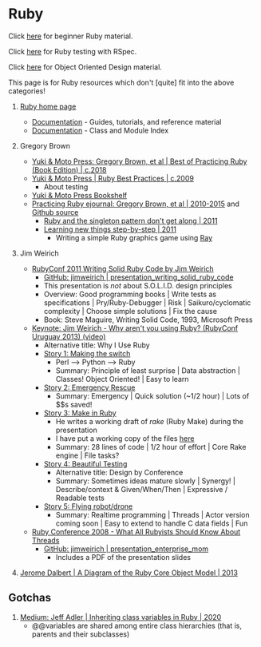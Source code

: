 # Ruby

Click [here](../coding/beginner-programming-courses.md) for beginner Ruby material.

Click [here](ruby-testing.md) for Ruby testing with RSpec.

Click [here](../coding/object-oriented-design.md) for Object Oriented Design material.


This page is for Ruby resources which don't [quite] fit into the above categories!

1. [Ruby home page](https://www.ruby-lang.org/en/)
   - [Documentation](https://www.ruby-lang.org/en/documentation/) - Guides, tutorials, and reference material
   - [Documentation](https://docs.ruby-lang.org/en/master/index.html) - Class and Module Index

1. Gregory Brown
   - [Yuki & Moto Press: Gregory Brown, et al | Best of Practicing Ruby (Book Edition) | c.2018](https://yukimotopress.github.io/practicing)
   - [Yuki & Moto Press | Ruby Best Practices | c.2009](https://yukimotopress.github.io/practices)
     * About testing
   - [Yuki & Moto Press Bookshelf](https://yukimotopress.github.io/)
   - [Practicing Ruby ejournal: Gregory Brown, et al | 2010-2015](https://practicingruby.com/) and [Github source](https://github.com/elm-city-craftworks/practicing-ruby-manuscripts)
     * [Ruby and the singleton pattern don't get along | 2011](https://practicingruby.com/articles/ruby-and-the-singleton-pattern-dont-get-along)
     * [Learning new things step-by-step | 2011](https://practicingruby.com/articles/learning-new-things-step-by-step)
       + Writing a simple Ruby graphics game using [Ray](https://mon-ouie.github.io/posts/ray_0_2.html)

1. Jim Weirich
   - [RubyConf 2011 Writing Solid Ruby Code by Jim Weirich](https://www.youtube.com/watch?v=FR95rp-9Oo4)
     * [GitHub: jimweirich | presentation_writing_solid_ruby_code](https://github.com/jimweirich/presentation_writing_solid_ruby_code)
     * This presentation is *not* about S.O.L.I.D. design principles
     * Overview: Good programming books | Write tests as specifications | Pry/Ruby-Debugger |
       Risk | Saikuro/cyclomatic complexity | Choose simple solutions | Fix the cause
     * Book: Steve Maguire, Writing Solid Code, 1993, Microsoft Press
   - [Keynote: Jim Weirich - Why aren't you using Ruby? (RubyConf Uruguay 2013) (video)](https://www.youtube.com/watch?v=0D3KfnbTdWw)
     * Alternative title: Why I Use Ruby
     * [Story 1: Making the switch](https://www.youtube.com/watch?v=0D3KfnbTdWw&t=3m47s)
       + Perl --> Python --> Ruby
       + Summary: Principle of least surprise | Data abstraction |
         Classes! Object Oriented! | Easy to learn
     * [Story 2: Emergency Rescue](https://www.youtube.com/watch?v=0D3KfnbTdWw&t=9m34s)
       + Summary: Emergency | Quick solution (~1/2 hour) | Lots of $$s saved!
     * [Story 3: Make in Ruby](https://www.youtube.com/watch?v=0D3KfnbTdWw&t=16m44s)
       + He writes a working draft of *rake* (Ruby Make) during the presentation
       + I have put a working copy of the files [here](code-examples/rake)
       + Summary: 28 lines of code | 1/2 hour of effort | Core Rake engine | File tasks?
     * [Story 4: Beautiful Testing](https://www.youtube.com/watch?v=0D3KfnbTdWw&t=28m10s)
       + Alternative title: Design by Conference
       + Summary: Sometimes ideas mature slowly | Synergy! |
         Describe/context & Given/When/Then | Expressive / Readable tests
     * [Story 5: Flying robot/drone](https://www.youtube.com/watch?v=0D3KfnbTdWw&t=37m36s)
       + Summary: Realtime programming | Threads | Actor version coming soon |
         Easy to extend to handle C data fields | Fun
   - [Ruby Conference 2008 - What All Rubyists Should Know About Threads](https://www.youtube.com/watch?v=fK-N_VxdW7g)
     * [GitHub: jimweirich | presentation_enterprise_mom](https://github.com/jimweirich/presentation_enterprise_mom)
       + Includes a PDF of the presentation slides

1. [Jerome Dalbert | A Diagram of the Ruby Core Object Model | 2013](http://jeromedalbert.com/a-diagram-of-the-ruby-core-object-model/)


## Gotchas

1. [Medium: Jeff Adler | Inheriting class variables in Ruby | 2020](https://medium.com/@jeffm.adler/inheriting-class-variables-in-ruby-971f8f977884)
   - @@variables are shared among entire class hierarchies (that is, parents and their subclasses)

